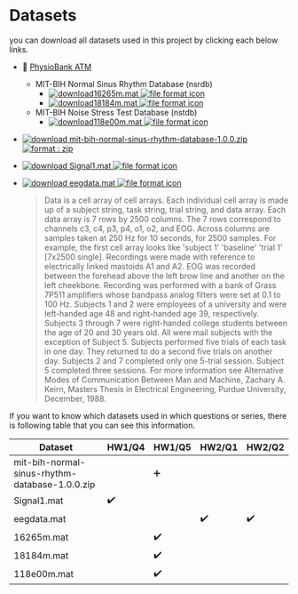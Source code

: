 # Datasets 

you can download all datasets used in this project by clicking each below links.

* :link: [PhysioBank ATM ](https://archive.physionet.org/cgi-bin/atm/ATM) 
	*  MIT-BIH Normal Sinus Rhythm Database (nsrdb)
		* [![download][download cloud]16265m.mat ![][unkhown file]](https://archive.physionet.org/atm/nsrdb/16265/atr/0/60/export/matlab/16265m.mat)
		* [![download][download cloud]18184m.mat ![][unkhown file]](https://archive.physionet.org/atm/nsrdb/18184/atr/0/60/export/matlab/18184m.mat)
	* MIT-BIH Noise Stress Test Database (nstdb)
		* [![download][download cloud]118e00m.mat ![][unkhown file]](https://archive.physionet.org/atm/nstdb/118e00/atr/0/60/export/matlab/118e00m.mat)
* [![download][download cloud] mit-bih-normal-sinus-rhythm-database-1.0.0.zip ![format : zip][zip file]](https://physionet.org/static/published-projects/nsrdb/mit-bih-normal-sinus-rhythm-database-1.0.0.zip) 


* [![download][download cloud] Signal1.mat ![][unkhown file]](https://docs.google.com/uc?export=download&id=1qu7IxGSZ6_fCVoQU8EiqMbSnDLCEr7hR)

* [![download][download cloud] eegdata.mat ![][unkhown file]](https://docs.google.com/uc?export=download&id=1-SAKnPzqoX40oerVumTFcT90VOkFspiI)

    > Data is a cell array of cell arrays.  Each individual cell array is made up of a subject string, task string, trial string, and data array.  Each data array is 7 rows by 2500 columns.  The 7 rows correspond to channels c3, c4, p3, p4, o1, o2, and EOG.  Across columns are samples taken at 250 Hz for 10 seconds, for 2500 samples.  For example, the first cell array looks like  'subject 1'   'baseline'   'trial 1'   [7x2500 single].  Recordings were made with reference to electrically linked mastoids A1 and A2.  EOG was recorded  between the forehead above the left brow line and another on the left cheekbone.  Recording was performed with a bank of Grass 7P511 amplifiers whose bandpass analog filters were set at 0.1 to 100 Hz.  Subjects 1 and 2 were employees of a university and were left-handed age 48 and right-handed age 39, respectively.  Subjects 3 through 7 were right-handed college students between the age of 20 and 30 years old. All were mail subjects with the exception of Subject 5. Subjects performed five trials of each task in one day. They returned to do a second five trials on another day. Subjects 2 and 7 completed only one 5-trial session. Subject 5 completed three sessions. For more information see Alternative Modes of Communication Between Man and Machine, Zachary A. Keirn, Masters Thesis in Electrical Engineering, Purdue University, December, 1988.



If you want to know which datasets used in which questions or series, there is following table that you can see this information.

| Dataset | HW1/Q4 | HW1/Q5 | HW2/Q1 | HW2/Q2 |
| ------- | ------ | ------ | ------ | ------ |
| mit-bih-normal-sinus-rhythm-database-1.0.0.zip |  | :heavy_plus_sign: |  | |
| Signal1.mat | :heavy_check_mark: | | | |
| eegdata.mat | | | :heavy_check_mark: | :heavy_check_mark: |
| 16265m.mat |  | :heavy_check_mark: |  | |
|  18184m.mat |  | :heavy_check_mark: |  | |
| 118e00m.mat |  | :heavy_check_mark: |  | |




































[download icon]: https://img.icons8.com/metro/26/000000/download.png "download icon"
[download cloud]: https://img.icons8.com/material/24/000000/download-from-cloud.png  "download icon"
[download cloud blue]: https://img.icons8.com/officexs/16/000000/download-2.png  "download icon"
[zip file]: https://img.icons8.com/material/24/000000/zip.png  "file format icon (zip)"

[unkhown file]: https://img.icons8.com/material-outlined/24/000000/file.png  "file format icon"

 

